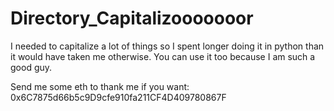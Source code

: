 # Directory_Capitalizooooooor
 
I needed to capitalize a lot of things so I spent longer doing it in python than it would have taken me otherwise. You can use it too because I am such a good guy.



Send me some eth to thank me if you want: 0x6C7875d66b5c9D9cfe910fa211CF4D409780867F
